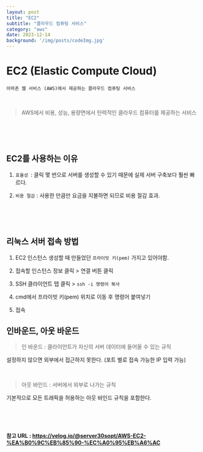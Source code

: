 ```yaml
---
layout: post
title: "EC2"
subtitle: "클라우드 컴퓨팅 서비스"
category: "aws"
date: 2023-12-14
background: '/img/posts/codeImg.jpg'
---
```


# EC2 (Elastic Compute Cloud)

`아마존 웹 서비스 (AWS)에서 제공하는 클라우드 컴퓨팅 서비스`

<br>

> AWS에서 비용, 성능, 용량면에서 탄력적인 클라우드 컴퓨터를 제공하는 서비스

<br>
<br>
<br>

## EC2를 사용하는 이유

1. `효율성 `: 클릭 몇 번으로 서버를 생성할 수 있기 때문에 실제 서버 구축보다 훨씬 빠르다.

2. `비용 절감` : 사용한 만큼만 요금을 지불하면 되므로 비용 절감 효과.

<br> 
<br> 
<br>

## 리눅스 서버 접속 방법

1. EC2 인스턴스 생성할 때 만들었던 `프라이빗 키(pem)` 가지고 있어야함. 

2. 접속할 인스턴스 정보 클릭 > 연결 버튼 클릭

3. SSH 클라이언트 탭 클릭 > `ssh -i 명령어 복사`

4. cmd에서 프라이빗 키(pem) 위치로 이동 후 명령어 붙여넣기

5. 접속

## 인바운드, 아웃 바운드 

> 인 바운드 : 클라이언트가 자신의 서버 데이터에 들어올 수 있는 규칙

설정하지 않으면 외부에서 접근하지 못한다. (포트 별로 접속 가능한 IP 입력 가능)

<br>

> 아웃 바인드 : 서버에서 외부로 나가는 규칙

기본적으로 모든 트래픽을 허용하는 아웃 바인드 규칙을 포함한다.

<br> 
<br> 
<br>

**참고 URL : <https://velog.io/@server30sopt/AWS-EC2-%EA%B0%9C%EB%85%90-%EC%A0%95%EB%A6%AC>**

